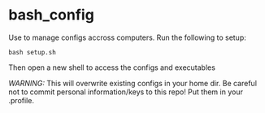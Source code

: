 # bash_config

Use to manage configs accross computers. Run the following to setup:
```
bash setup.sh
```
Then open a new shell to access the configs and executables

*WARNING:* This will overwrite existing configs in your home dir. Be careful not to commit personal information/keys to this repo! Put them in your .profile.
